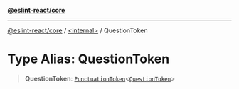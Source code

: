 [**@eslint-react/core**](../../README.md)

***

[@eslint-react/core](../../README.md) / [\<internal\>](../README.md) / QuestionToken

# Type Alias: QuestionToken

> **QuestionToken**: [`PunctuationToken`](../interfaces/PunctuationToken.md)\<[`QuestionToken`](../enumerations/SyntaxKind.md#questiontoken)\>
